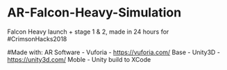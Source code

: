 # AR-Falcon-Heavy-Simulation
Falcon Heavy launch + stage 1 &amp; 2, made in 24 hours for #CrimsonHacks2018

#Made with:
  AR Software - Vuforia - https://vuforia.com/
  Base - Unity3D - https://unity3d.com/
  Moble - Unity build to XCode
